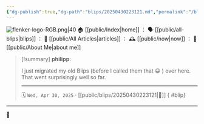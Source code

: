 ```yaml
---
{"dg-publish":true,"dg-path":"blips/20250430223121.md","permalink":"/blips/20250430223121/","title":"philipp @ Wednesday, April 30th 2025","created":"2025-04-30T22:31:42","updated":"2025-04-30T22:33:13"}
---
```



<div class="transclusion internal-embed is-loaded"><div class="markdown-embed">




![flenker-logo-RGB.png|40](/img/user/attachments/flenker-logo-RGB.png)
🏠 [[public/Index\|home]]  ⋮ 🗣️ [[public/all-blips\|blips]] ⋮  📝 [[public/All Articles\|articles]]  ⋮ 🕰️ [[public/now\|now]] ⋮ 🪪 [[public/About Me\|about me]]


</div></div>


> [!summary] **philipp**:
>
> I just migrated my old Blips (before I called them that 😀 ) over here. That went surprisingly well so far.
> - - -
>
> 🗓️ <code>Wed, Apr 30, 2025</code>   · [[public/blips/20250430223121\|🔗]]
{ #blip}


- - -

 👾
